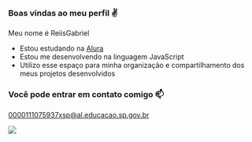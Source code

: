 ### Boas vindas ao meu perfil ✌

Meu nome é ReiisGabriel

- Estou estudando na [Alura](https//www.alura.com.br)
- Estou me desenvolvendo na linguagem JavaScript
- Utilizo esse espaço para minha organização e compartilhamento dos meus projetos desenvolvidos

### Você pode entrar em contato comigo 📫

0000111075937xsp@al.educacao.sp.gov.br

![](https://media1.tenor.com/m/JcuSfsgy_IoAAAAC/goku-dragon-ball.gif)
